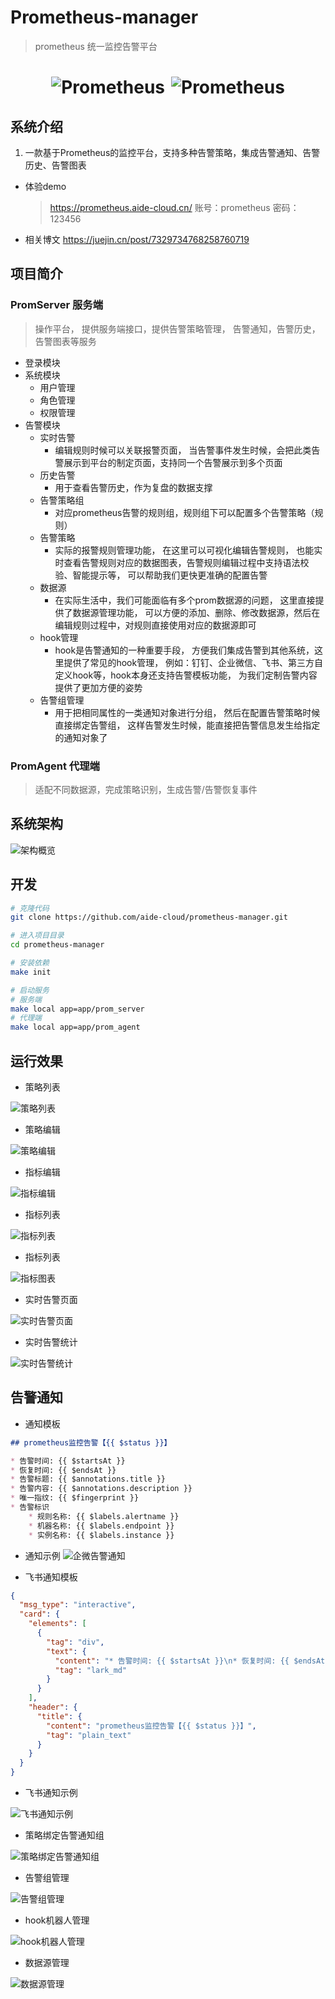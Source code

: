 # Prometheus-manager

> prometheus 统一监控告警平台

<h1 style="display: flex; align-items: center; justify-content: center; gap: 10px; width: 100%; text-align: center;">
    <img alt="Prometheus" src="doc/img/logo.svg">
    <img alt="Prometheus" src="doc/img/prometheus-logo.svg">
</h1>

## 系统介绍

1. 一款基于Prometheus的监控平台，支持多种告警策略，集成告警通知、告警历史、告警图表

* 体验demo
  > https://prometheus.aide-cloud.cn/
  > 账号：prometheus
  > 密码：123456

* 相关博文 https://juejin.cn/post/7329734768258760719

## 项目简介

### PromServer 服务端

> 操作平台， 提供服务端接口，提供告警策略管理， 告警通知，告警历史，告警图表等服务

* 登录模块
* 系统模块
  * 用户管理
  * 角色管理
  * 权限管理
* 告警模块
  * 实时告警
    * 编辑规则时候可以关联报警页面， 当告警事件发生时候，会把此类告警展示到平台的制定页面，支持同一个告警展示到多个页面
  * 历史告警
    * 用于查看告警历史，作为复盘的数据支撑
  * 告警策略组
    * 对应prometheus告警的规则组，规则组下可以配置多个告警策略（规则）
  * 告警策略
    * 实际的报警规则管理功能， 在这里可以可视化编辑告警规则， 也能实时查看告警规则对应的数据图表，告警规则编辑过程中支持语法校验、智能提示等， 可以帮助我们更快更准确的配置告警
  * 数据源
    * 在实际生活中，我们可能面临有多个prom数据源的问题， 这里直接提供了数据源管理功能， 可以方便的添加、删除、修改数据源，然后在编辑规则过程中，对规则直接使用对应的数据源即可
  * hook管理
    * hook是告警通知的一种重要手段， 方便我们集成告警到其他系统，这里提供了常见的hook管理， 例如：钉钉、企业微信、飞书、第三方自定义hook等，hook本身还支持告警模板功能， 为我们定制告警内容提供了更加方便的姿势
  * 告警组管理
    * 用于把相同属性的一类通知对象进行分组， 然后在配置告警策略时候直接绑定告警组， 这样告警发生时候，能直接把告警信息发生给指定的通知对象了

### PromAgent 代理端

> 适配不同数据源，完成策略识别，生成告警/告警恢复事件

## 系统架构

![架构概览](doc/img/Prometheus-manager.png)

## 开发

```bash
# 克隆代码
git clone https://github.com/aide-cloud/prometheus-manager.git

# 进入项目目录
cd prometheus-manager

# 安装依赖
make init

# 启动服务
# 服务端
make local app=app/prom_server
# 代理端
make local app=app/prom_agent
```

## 运行效果

* 策略列表

![策略列表](doc/img/runtime/strategy-list.png)

* 策略编辑

![策略编辑](doc/img/runtime/update-strategy.png)

* 指标编辑

![指标编辑](doc/img/runtime/metric-update.png)

* 指标列表

![指标列表](doc/img/runtime/metric-list.png)

* 指标列表

![指标图表](doc/img/runtime/metric-chart.png)

* 实时告警页面

![实时告警页面](doc/img/runtime/realtime-alarm.png)

* 实时告警统计

![实时告警统计](doc/img/runtime/realtime-alarm-count.png)

## 告警通知

* 通知模板

```markdown
## prometheus监控告警【{{ $status }}】

* 告警时间: {{ $startsAt }}
* 恢复时间: {{ $endsAt }}
* 告警标题: {{ $annotations.title }}
* 告警内容: {{ $annotations.description }}
* 唯一指纹: {{ $fingerprint }}
* 告警标识
    * 规则名称: {{ $labels.alertname }}
    * 机器名称: {{ $labels.endpoint }}
    * 实例名称: {{ $labels.instance }}
```

* 通知示例
![企微告警通知](doc/img/runtime/alarm-hook-info.png)

* 飞书通知模板

```json
{
  "msg_type": "interactive",
  "card": {
    "elements": [
      {
        "tag": "div",
        "text": {
          "content": "* 告警时间: {{ $startsAt }}\n* 恢复时间: {{ $endsAt }}\n* 告警标题: {{ $annotations.title }}\n* 告警内容: {{ $annotations.description }}\n* 唯一指纹: {{ $fingerprint }}\n* 告警标识\n    * 规则名称: {{ $labels.alertname }}\n    * 机器名称: {{ $labels.endpoint }}\n    * 实例名称: {{ $labels.instance }}",
          "tag": "lark_md"
        }
      }
    ],
    "header": {
      "title": {
        "content": "prometheus监控告警【{{ $status }}】",
        "tag": "plain_text"
      }
    }
  }
}
```

* 飞书通知示例

![飞书通知示例](doc/img/runtime/feishu-alert-hook.png)

* 策略绑定告警通知组

![策略绑定告警通知组](doc/img/runtime/strategy-bind-notify.png)

* 告警组管理

![告警组管理](doc/img/runtime/notify-group-manage.png)

* hook机器人管理

![hook机器人管理](doc/img/runtime/hook-manage.png)

* 数据源管理

![数据源管理](doc/img/runtime/datasource-manage.png)

